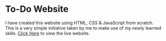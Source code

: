 # To-Do Website
I have created this website using HTML, CSS & JavaScript from scratch. This is a very simple initiative taken by me to make use of my newly learned skills.	[Click Here](https://shreeyashpacharne.github.io/Responsive-To-Do-Task-Website/) to view the live website.
